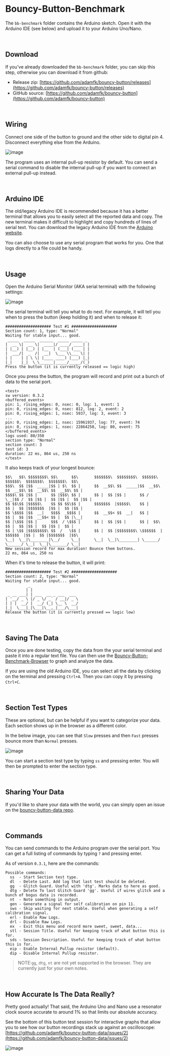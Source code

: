 # Bouncy-Button-Benchmark
The `bb-benchmark` folder contains the Arduino sketch. Open it with the Arduino IDE (see below) and upload it to your Arduino Uno/Nano.

<br>

## Download
If you've already downloaded the `bb-benchmark` folder, you can skip this step, otherwise you can download it from github:
* Release zip: [https://github.com/adamfk/bouncy-button/releases](https://github.com/adamfk/bouncy-button/releases)
* GitHub source: [https://github.com/adamfk/bouncy-button](https://github.com/adamfk/bouncy-button)

<br>

## Wiring
Connect one side of the button to ground and the other side to digital pin 4. Disconnect everything else from the Arduino.

![image](https://github.com/adamfk/bouncy-button/assets/274012/ca100cc2-e02b-4991-8c26-8ee576f7d6b2)

The program uses an internal pull-up resistor by default. You can send a serial command to disable the internal pull-up if you want to connect an external pull-up instead.

<!-- ![image](https://github.com/adamfk/bouncy-button/assets/274012/4330681e-52c2-424a-9798-b20fd8b10150) -->


<br>

## Arduino IDE
The old/legacy Arduino IDE is recommended because it has a better terminal that allows you to easily select all the reported data and copy. The new terminal makes it difficult to highlight and copy hundreds of lines of serial text. You can download the legacy Arduino IDE from the [Arduino website](https://www.arduino.cc/en/Main/OldSoftwareReleases).

You can also choose to use any serial program that works for you. One that logs directly to a file could be handy.

<br>

## Usage
Open the Arduino Serial Monitor (AKA serial terminal) with the following settings:

![image](https://github.com/adamfk/bouncy-button-data/assets/274012/f71eeae2-2327-4d9f-8e17-ed9fed061b07)


The serial terminal will tell you what to do next. For example, it will tell you when to press the button (keep holding it) and when to release it:
    
```
#################### Test #1 ####################
Section count: 1, type: "Normal"
Waiting for stable input... good.
 _____  _____  ______  _____ _____ _ 
|  __ \|  __ \|  ____|/ ____/ ____| |
| |__) | |__) | |__  | (___| (___ | |
|  ___/|  _  /|  __|  \___ \\___ \| |
| |    | | \ \| |____ ____) |___) |_|
|_|    |_|  \_\______|_____/_____/(_)
Press the button (it is currently released == logic high)
```

Once you press the button, the program will record and print out a bunch of data to the serial port.

```
<test>
sw version: 0.3.2
<buffered_events>
pin: 1, rising_edges: 0, nsec: 0, log: 1, event: 1
pin: 0, rising_edges: 0, nsec: 812, log: 2, event: 2
pin: 0, rising_edges: 1, nsec: 5937, log: 3, event: 3
...
pin: 0, rising_edges: 1, nsec: 15961937, log: 77, event: 74
pin: 0, rising_edges: 1, nsec: 22864250, log: 80, event: 75
</buffered_events>
logs used: 80/350
section type: "Normal"
section count: 3
test id: 3
duration: 22 ms, 864 us, 250 ns
</test>
```

It also keeps track of your longest bounce:
```
$$\   $$\ $$$$$$$$\ $$\      $$\       $$$$$$$\  $$$$$$$$\  $$$$$$\   $$$$$$\  $$$$$$$\  $$$$$$$\  $$\ 
$$$\  $$ |$$  _____|$$ | $\  $$ |      $$  __$$\ $$  _____|$$  __$$\ $$  __$$\ $$  __$$\ $$  __$$\ $$ |
$$$$\ $$ |$$ |      $$ |$$$\ $$ |      $$ |  $$ |$$ |      $$ /  \__|$$ /  $$ |$$ |  $$ |$$ |  $$ |$$ |
$$ $$\$$ |$$$$$\    $$ $$ $$\$$ |      $$$$$$$  |$$$$$\    $$ |      $$ |  $$ |$$$$$$$  |$$ |  $$ |$$ |
$$ \$$$$ |$$  __|   $$$$  _$$$$ |      $$  __$$< $$  __|   $$ |      $$ |  $$ |$$  __$$< $$ |  $$ |\__|
$$ |\$$$ |$$ |      $$$  / \$$$ |      $$ |  $$ |$$ |      $$ |  $$\ $$ |  $$ |$$ |  $$ |$$ |  $$ | 
$$ | \$$ |$$$$$$$$\ $$  /   \$$ |      $$ |  $$ |$$$$$$$$\ \$$$$$$  | $$$$$$  |$$ |  $$ |$$$$$$$  |$$\ 
\__|  \__|\________|\__/     \__|      \__|  \__|\________| \______/  \______/ \__|  \__|\_______/ \__|
New session record for max duration! Bounce them buttons.
22 ms, 864 us, 250 ns
```

When it's time to release the button, it will print:
```
#################### Test #2 ####################
Section count: 2, type: "Normal"
Waiting for stable input... good.
          _ 
         | | 
 _ __ ___| | ___  __ _ ___  ___ 
| '__/ _ \ |/ _ \/ _` / __|/ _ \
| | |  __/ |  __/ (_| \__ \  __/
|_|  \___|_|\___|\__,_|___/\___|
Release the button (it is currently pressed == logic low)
```

<br>


## Saving The Data
Once you are done testing, copy the data from the your serial terminal and paste it into a regular text file. You can then use the [Bouncy-Button-Benchmark-Browser](../bbb-browser/README.md) to graph and analyze the data.

If you are using the old Arduino IDE, you can select all the data by clicking on the terminal and pressing `Ctrl+A`. Then you can copy it by pressing `Ctrl+C`.


<br>


## Section Test Types
These are optional, but can be helpful if you want to categorize your data. Each section shows up in the browser as a different color.

In the below image, you can see that `Slow` presses and then `Fast` presses bounce more than `Normal` presses.

![image](https://github.com/adamfk/bouncy-button/assets/274012/03b401a3-8e64-4283-a423-7a76e8a3c8e8)

You can start a section test type by typing `ss` and pressing enter. You will then be prompted to enter the section type.


<br>


## Sharing Your Data
If you'd like to share your data with the world, you can simply open an issue on the [bouncy-button-data repo](https://github.com/adamfk/bouncy-button-data/issues/).


<br>


## Commands
You can send commands to the Arduino program over the serial port. You can get a full listing of commands by typing `?` and pressing enter.

As of version `0.3.1`, here are the commands:

```
Possible commands: 
  ss  - Start Section test type.
  dl  - Delete Last. Add log that last test should be deleted.
  gg  - Glitch Guard. Useful with 'dtg'. Marks data to here as good.
  dtg - Delete To last Glitch Guard 'gg'. Useful if wires glitch and a bunch of bogus data is recorded.
  nt  - Note something in output.
  gen - Generate a signal for self calibration on pin 11.
  sws - Skip waiting for next stable. Useful when generating a self calibration signal.
  erl - Enable Raw Logs.
  drl - Disable Raw Logs.
  ex  - Exit this menu and record more sweet, sweet, data...
  stl - Session Title. Useful for keeping track of what button this is for.
  sds - Session Description. Useful for keeping track of what button this is for.
  eip - Enable Internal Pullup resistor (default).
  dip - Disable Internal Pullup resistor.
```

> NOTE:`gg`, `dtg`, `nt` are not yet supported in the browser. They are currently just for your own notes.

<br>


## How Accurate Is The Data Really?
Pretty good actually! That said, the Arduino Uno and Nano use a resonator clock source accurate to around 1% so that limits our absolute accuracy.

See the bottom of this button test session for interactive graphs that allow you to see how our button recordings stack up against an oscilloscope: [https://github.com/adamfk/bouncy-button-data/issues/2](https://github.com/adamfk/bouncy-button-data/issues/2)

![image](https://github.com/adamfk/bouncy-button-data/assets/274012/330320e9-8d55-476a-805a-062b67e47283)

